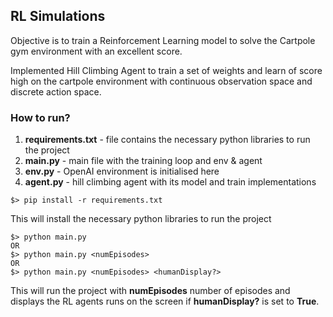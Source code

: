 ## RL Simulations
Objective is to train a Reinforcement Learning model to solve the Cartpole gym environment with an excellent score.

Implemented Hill Climbing Agent to train a set of weights and learn of score high on the cartpole environment with continuous observation space and discrete action space.

### How to run?
1. **requirements.txt** - file contains the necessary python libraries to run the project
2. **main.py** - main file with the training loop and env & agent
3. **env.py** - OpenAI environment is initialised here
4. **agent.py** - hill climbing agent with its model and train implementations

```
$> pip install -r requirements.txt
```
This will install the necessary python libraries to run the project

```
$> python main.py
OR
$> python main.py <numEpisodes>
OR
$> python main.py <numEpisodes> <humanDisplay?>
```
This will run the project with **numEpisodes** number of episodes and displays the RL agents runs on the screen if **humanDisplay?** is set to **True**.
